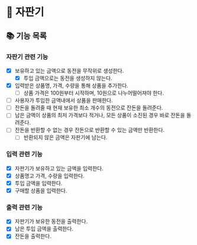 # 🍮 자판기
## 📚 기능 목록
### 자판기 관련 기능
- [x] 보유하고 있는 금액으로 동전을 무작위로 생성한다.
  - [x] 투입 금액으로는 동전을 생성하지 않는다.
- [x] 입력받은 상품명, 가격, 수량을 통해 상품을 추가한다.
  - [ ] 상품 가격은 100원부터 시작하며, 10원으로 나누어떨어져야 한다.
- [ ] 사용자가 투입한 금액내에서 상품을 판매한다.
- [ ] 잔돈을 돌려줄 때 현재 보유한 최소 개수의 동전으로 잔돈을 돌려준다.
- [ ] 남은 금액이 상품의 최저 가격보다 적거나, 모든 상품이 소진된 경우 바로 잔돈을 돌려준다.
- [ ] 잔돈을 반환할 수 없는 경우 잔돈으로 반환할 수 있는 금액만 반환한다.
  - [ ] 반환되지 않은 금액은 자판기에 남는다.

### 입력 관련 기능
- [x] 자판기가 보유하고 있는 금액을 입력한다.
- [x] 상품명고 가격, 수량을 입력한다.
- [x] 투입 금액을 입력한다.
- [x] 구매할 상품을 입력한다.

### 출력 관련 기능
- [x] 자판기가 보유한 동전을 출력한다.
- [x] 남은 투입 금액을 출력한다.
- [x] 잔돈을 출력한다.
